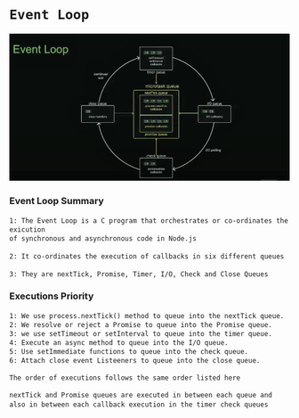 # `Event Loop`

![](https://github.com/newmohib/event-loop/blob/master/public/EventLoop-1.PNG)


### Event Loop Summary

    1: The Event Loop is a C program that orchestrates or co-ordinates the exicution 
    of synchronous and asynchronous code in Node.js

    2: It co-ordinates the execution of callbacks in six different queues

    3: They are nextTick, Promise, Timer, I/O, Check and Close Queues

### Executions Priority

    1: We use process.nextTick() method to queue into the nextTick queue.
    2: We resolve or reject a Promise to queue into the Promise queue.
    3: we use setTimeout or setInterval to queue into the timer queue.
    4: Execute an async method to queue into the I/O queue.
    5: Use setImmediate functions to queue into the check queue.
    6: Attach close event Listeeners to queue into the close queue.

`The order of executions follows the same order listed here`

`nextTick and Promise queues are executed in between each queue and also in between each callback execution in the timer check queues`

